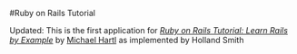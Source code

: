 #Ruby on Rails Tutorial

Updated: This is the first application for [*Ruby on Rails Tutorial: Learn Rails by Example*](http://railstutorial.org/) by [Michael Hartl](http://michaelhartl.com) as implemented by Holland Smith


